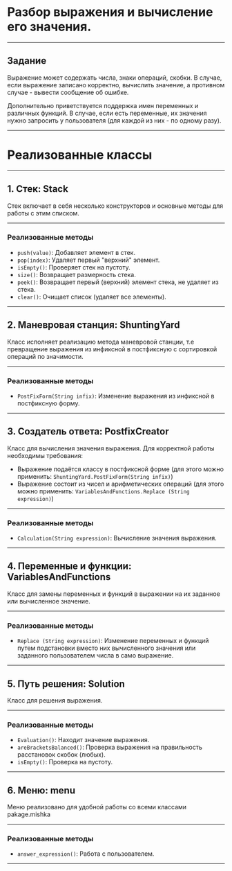 # Разбор выражения и вычисление его значения.

---

## Задание

Выражение может содержать числа, знаки операций, скобки.
В случае, если выражение записано корректно, вычислить значение, 
а противном случае - вывести сообщение об ошибке.

Дополнительно приветствуется поддержка имен переменных и различных функций.
В случае, если есть переменные, их значения нужно запросить у пользователя
(для каждой из них - по одному разу).

---
# Реализованные классы

----
## 1. Стек: Stack

Стек включает в себя несколько конструкторов и основные методы для работы с этим списком.

---
### Реализованные методы

- `push(value)`: Добавляет элемент в стек.
- `pop(index)`: Удаляет первый "верхний" элемент.
- `isEmpty()`: Проверяет стек на пустоту.
- `size()`: Возвращает размерность стека.
- `peek()`: Возвращает первый (верхний) элемент стека, не удаляет из стека.
- `clear()`: Очищает список (удаляет все элементы).

---
## 2. Маневровая станция: ShuntingYard

Класс исполняет реализацию метода маневровой станции, т.е превращение 
выражения из инфиксной в постфиксную с сортировкой операций по значимости.

---
### Реализованные методы

- `PostFixForm(String infix)`: Изменение выражения из инфиксной в постфиксную форму.

---
## 3. Создатель ответа: PostfixCreator

Класс для вычисления значения выражения. 
Для корректной работы необходимы требования:
- Выражение подаётся классу в постфиксной форме (для этого можно применить: `ShuntingYard.PostFixForm(String infix)`)
- Выражение состоит из чисел и арифметических операций (для этого можно применить: `VariablesAndFunctions.Replace (String expression)`)

---
### Реализованные методы

- `Calculation(String expression)`: Вычисление значения выражения.

---
## 4. Переменные и функции: VariablesAndFunctions

Класс для замены переменных и функций в выражении на их заданное или вычисленное значение.

---
### Реализованные методы

- `Replace (String expression)`: Изменение переменных и функций путем 
подстановки вместо них вычисленного значения или заданного пользователем числа в само выражение.

---
## 5. Путь решения: Solution

Класс для решения выражения.

---
### Реализованные методы

- `Evaluation()`: Находит значение выражения.
- `areBracketsBalanced()`: Проверка выражения на правильность расстановок скобок (любых).
- `isEmpty()`: Проверка на пустоту.

---
## 6. Меню: menu

Меню реализовано для удобной работы со всеми классами pakage.mishka 

---
### Реализованные методы

- `answer_expression()`: Работа с пользователем.

---

